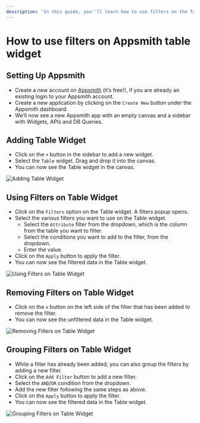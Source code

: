 ```yaml
---
description: 'In this guide, you''ll learn how to use filters on the Table widget.'
---
```


# How to use filters on Appsmith table widget

## Setting Up Appsmith

* Create a new account on [Appsmith](https://www.appsmith.com) \(it’s free!\), if you are already an existing login to your Appsmith account.
* Create a new application by clicking on the `Create New` button under the Appsmith dashboard.
* We’ll now see a new Appsmith app with an empty canvas and a sidebar with Widgets, APIs and DB Queries.

## Adding Table Widget

* Click on the `+` button in the sidebar to add a new widget.
* Select the `Table` widget. Drag and drop it into the canvas.
* You can now see the Table widget in the canvas.

![Adding Table Widget](https://github.com/appsmithorg/appsmith-docs/tree/5d6955dfa772ae1560af4c3bce9c4f60faef5599/.gitbook/assets/table-filters-guide/adding-table-widget.gif)

## Using Filters on Table Widget

* Click on the `Filters` option on the Table widget. A filters popup opens.
* Select the various filters you want to use on the Table widget.
  * Select the `Attribute` filter from the dropdown, which is the column from the table you want to filter.
  * Select the conditions you want to add to the filter, from the dropdown.
  * Enter the value.
* Click on the `Apply` button to apply the filter.
* You can now see the filtered data in the Table widget.

![Using Filters on Table Widget](https://github.com/appsmithorg/appsmith-docs/tree/5d6955dfa772ae1560af4c3bce9c4f60faef5599/.gitbook/assets/table-filters-guide/using-filters-on-table-widget.gif)

## Removing Filters on Table Widget

* Click on the `x` button on the left side of the filter that has been added to remove the filter.
* You can now see the unfiltered data in the Table widget.

![Removing Filters on Table Widget](https://github.com/appsmithorg/appsmith-docs/tree/5d6955dfa772ae1560af4c3bce9c4f60faef5599/.gitbook/assets/table-filters-guide/removing-filters-on-table-widget.gif)

## Grouping Filters on Table Widget

* While a filter has already been added, you can also group the filters by adding a new filter.
* Click on the `Add Filter` button to add a new filter.
* Select the `AND`/`OR` condition from the dropdown.
* Add the new filter following the same steps as above.
* Click on the `Apply` button to apply the filter.
* You can now see the filtered data in the Table widget.

![Grouping Filters on Table Widget](https://github.com/appsmithorg/appsmith-docs/tree/5d6955dfa772ae1560af4c3bce9c4f60faef5599/.gitbook/assets/table-filters-guide/grouping-filters-on-table-widget.gif)

